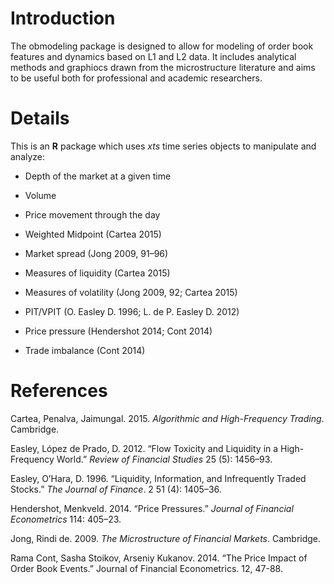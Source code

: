 # Introduction

The obmodeling package is designed to allow for modeling of order book features 
and dynamics based on L1 and L2 data.  It includes analytical methods and
graphiocs drawn from the microstructure literature and aims to be useful both
for professional and academic researchers.

# Details

This is an **R** package which uses *xts* time series objects to manipulate and 
analyze:

- Depth of the market at a given time

- Volume

- Price movement through the day

- Weighted Midpoint (Cartea 2015)

- Market spread (Jong 2009, 91–96)

- Measures of liquidity (Cartea 2015)

- Measures of volatility (Jong 2009, 92; Cartea 2015)

- PIT/VPIT (O. Easley D. 1996; L. de P. Easley D. 2012)

- Price pressure (Hendershot 2014; Cont 2014)

- Trade imbalance (Cont 2014)

# References


Cartea, Penalva, Jaimungal. 2015. *Algorithmic and High-Frequency Trading*. Cambridge.

Easley, López de Prado, D. 2012. “Flow Toxicity and Liquidity in a High-Frequency World.” *Review of Financial Studies* 25 (5): 1456–93.

Easley, O’Hara, D. 1996. “Liquidity, Information, and Infrequently Traded Stocks.” *The Journal of Finance*. 2 51 (4): 1405–36.

Hendershot, Menkveld. 2014. “Price Pressures.” *Journal of Financial Econometrics* 114: 405–23.

Jong, Rindi de. 2009. *The Microstructure of Financial Markets*. Cambridge.

Rama Cont, Sasha Stoikov, Arseniy Kukanov. 2014. “The Price Impact of Order Book Events.” Journal of Financial Econometrics. 12, 47-88.
